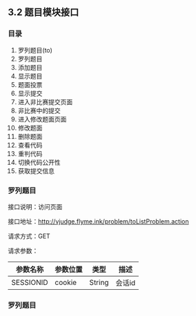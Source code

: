 ## 3.2 题目模块接口

### 目录

1. 罗列题目(to)
2. 罗列题目
3. 添加题目
4. 显示题目
5. 题面投票
6. 显示提交
7. 进入非比赛提交页面
8. 非比赛中的提交
9. 进入修改题面页面
10. 修改题面
11. 删除题面
12. 查看代码
13. 重判代码
14. 切换代码公开性
15. 获取提交信息



### 罗列题目

接口说明：访问页面

接口地址：http://vjudge.flyme.ink/problem/toListProblem.action

请求方式：GET

请求参数：

| 参数名称  | 参数位置 | 类型   | 描述   |
| --------- | -------- | ------ | ------ |
| SESSIONID | cookie   | String | 会话id |



### 罗列题目

